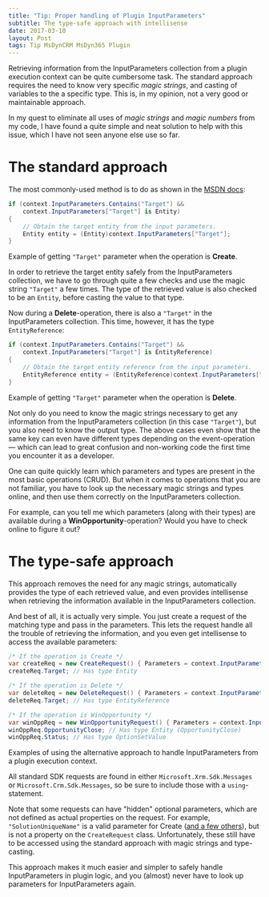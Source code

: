 ```yaml
---
title: "Tip: Proper handling of Plugin InputParameters"
subtitle: The type-safe approach with intellisense
date: 2017-03-10
layout: Post
tags: Tip MsDynCRM MsDyn365 Plugin
---
```


Retrieving information from the InputParameters collection from a plugin execution context can be quite cumbersome task. The standard approach requires the need to know very specific *magic strings*, and casting of variables to the a specific type. This is, in my opinion, not a very good or maintainable approach. 

In my quest to eliminate all uses of *magic strings* and *magic numbers* from my code, I have found a quite simple and neat solution to help with this issue, which I have not seen anyone else use so far.

# The standard approach

The most commonly-used method is to do as shown in the [MSDN docs](https://msdn.microsoft.com/en-us/library/gg309673.aspx#Anchor_4):

```csharp
if (context.InputParameters.Contains("Target") &&
    context.InputParameters["Target"] is Entity)
{
    // Obtain the target entity from the input parameters.
    Entity entity = (Entity)context.InputParameters["Target"];
}
```
<div class="caption">
  Example of getting <code>"Target"</code> parameter when the operation is <b>Create</b>.
</div>

In order to retrieve the target entity safely from the InputParameters collection, we have to go through quite a few checks and use the magic string `"Target"` a few times. The type of the retrieved value is also checked to be an `Entity`, before casting the value to that type.

Now during a **Delete**-operation, there is also a `"Target"` in the InputParameters collection. This time, however, it has the type `EntityReference`:

```csharp
if (context.InputParameters.Contains("Target") && 
    context.InputParameters["Target"] is EntityReference)
{
    // Obtain the target entity reference from the input parameters.
    EntityReference entity = (EntityReference)context.InputParameters["Target"];
}
```
<div class="caption">
  Example of getting <code>"Target"</code> parameter when the operation is <b>Delete</b>.
</div>

Not only do you need to know the magic strings necessary to get any information from the InputParameters collection (in this case `"Target"`), but you also need to know the output type.
The above cases even show that the same key can even have different types depending on the event-operation — which can lead to great confusion and non-working code the first time you encounter it as a developer.

One can quite quickly learn which parameters and types are present in the most basic operations (CRUD). 
But when it comes to operations that you are not familiar, you have to look up the necessary magic strings and types online, and then use them correctly on the InputParameters collection. 

For example, can you tell me which parameters (along with their types) are available during a **WinOpportunity**-operation? Would you have to check online to figure it out?




# The type-safe approach

This approach removes the need for any magic strings, automatically provides the type of each retrieved value, and even provides intellisense when retrieving the information available in the InputParameters collection.

And best of all, it is actually very simple. You just create a request of the matching type and pass in the parameters. This lets the request handle all the trouble of retrieving the information, and you even get intellisense to access the available parameters:

```csharp
/* If the operation is Create */
var createReq = new CreateRequest() { Parameters = context.InputParameters };
createReq.Target; // Has type Entity
```

```csharp
/* If the operation is Delete */
var deleteReq = new DeleteRequest() { Parameters = context.InputParameters };
deleteReq.Target; // Has type EntityReference
```

```csharp
/* If the operation is WinOpportunity */
var winOppReq = new WinOpportunityRequest() { Parameters = context.InputParameters };
winOppReq.OpportunityClose; // Has type Entity (OpportunityClose)
winOppReq.Status; // Has type OptionSetValue
```
<div class="caption">
  Examples of using the alternative approach to handle InputParameters from a plugin execution context.
</div>

All standard SDK requests are found in either `Microsoft.Xrm.Sdk.Messages` or `Microsoft.Crm.Sdk.Messages`, so be sure to include those with a `using`-statement.

Note that some requests can have "hidden" optional parameters, which are not defined as actual properties on the request. For example, `"SolutionUniqueName"` is a valid parameter for Create ([and a few others](https://msdn.microsoft.com/en-us/library/gg328075.aspx#bkmk_optional_params)), but is not a property on the `CreateRequest` class. Unfortunately, these still have to be accessed using the standard approach with magic strings and type-casting.

This approach makes it much easier and simpler to safely handle InputParameters in plugin logic, and you (almost) never have to look up parameters for InputParameters again.
